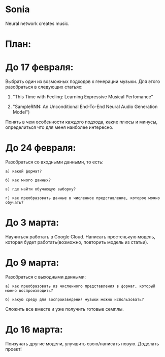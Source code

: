 # Sonia
Neural network creates music.

# План:

# До 17 февраля:
  Выбрать один из возможных подходов к генерации музыки. Для этого разобраться в следующих статьях:
  
  1) "This Time with Feeling: Learning Expressive Musical Perfomance" 
  
  2) "SampleRNN: An Unconditional End-To-End Neural Audio Generation Model")
  
  Понять в чем особенности каждого подхода, какие плюсы и минусы, определиться что для меня наиболее интересно.
# До 24 февраля:
  Разобраться со входными данными, то есть:
  
    a) какой формат?
    
    б) как много данных?
    
    в) где найти обучающую выборку?
    
    г) как преобразовать данные в численное представление, которое можно обучать?
# До 3 марта:
  Научиться работать в Google Cloud. Написать простенькую модель, которая будет работать(возможно, повторить модель из статьи).
# До 9 марта:
   Разобраться с выходными данными:
   
    a) как преобразовать из численного представления в формат, который можно воспроизводить?
    
    б) какую среду для воспроизведения музыки можно использовать?
    
   Сложить все вместе и уже получить готовые семплы.
# До 16 марта:
  Поизучать другие модели, улучшить свою/написать новую. Доделать проект!
